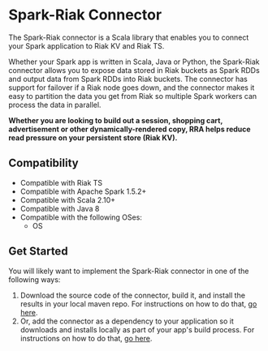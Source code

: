 # Spark-Riak Connector

The Spark-Riak connector is a Scala library that enables you to connect your Spark application to Riak KV and Riak TS. 

Whether your Spark app is written in Scala, Java or Python, the Spark-Riak connector allows you to expose data stored in Riak buckets as Spark RDDs and output data from Spark RDDs into Riak buckets. The connector has support for failover if a Riak node goes down, and the connector makes it easy to partition the data you get from Riak so multiple Spark workers can process the data in parallel.

**Whether you are looking to build out a session, shopping cart, advertisement or other dynamically-rendered copy, RRA helps reduce read pressure on your persistent store (Riak KV).**

## Compatibility

* Compatible with Riak TS
* Compatible with Apache Spark 1.5.2+
* Compatible with Scala 2.10+
* Compatible with Java 8
* Compatible with the following OSes:
  * OS 

## Get Started

You will likely want to implement the Spark-Riak connector in one of the following ways:

1. Download the source code of the connector, build it, and install the results in your local maven repo. For instructions on how to do that, [go here](https://github.com/basho/spark-riak-connector/tree/master/documentation/download-and-install.md).
2. Or, add the connector as a dependency to your application so it downloads and installs locally as part of your app's build process. For instructions on how to do that, [go here](https://github.com/basho/spark-riak-connector/tree/master/documentation/add-as-dependecy.md).